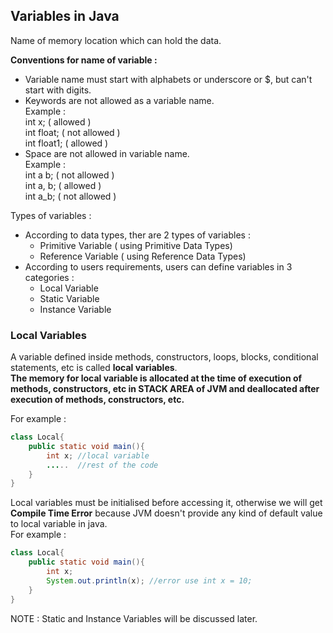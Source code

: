## Variables in Java  

Name of memory location which can hold the data.  

**Conventions for name of variable :**  

  * Variable name must start with alphabets or underscore or $, but can't start with digits.  
  * Keywords are not allowed as a variable name.  
  Example :   
  int x; ( allowed )  
            int float; ( not allowed )  
            int float1; ( allowed )  
  * Space are not allowed in variable name.  
  Example :   
  int a b; ( not allowed )  
            int a, b; ( allowed )  
            int a_b; ( not allowed )  

Types of variables  :  

  * According to data types, ther are 2 types of variables :  
    * Primitive Variable ( using Primitive Data Types)  
    * Reference Variable ( using Reference Data Types)  
  * According to users requirements, users can define variables in 3 categories :  
    * Local Variable  
    * Static Variable  
    * Instance Variable  

### Local Variables  

A variable defined inside methods, constructors, loops, blocks, conditional statements, etc is called **local variables**.  
**The memory for local variable is allocated at the time of execution of methods, constructors, etc in STACK AREA of JVM and deallocated after execution of methods, constructors, etc.**

For example :  
```java
class Local{
    public static void main(){
        int x; //local variable
        .....  //rest of the code  
    }
}
```  
Local variables must be initialised before accessing it, otherwise we will get **Compile Time Error** because JVM doesn't provide any kind of default value to local variable in java.  
For example :  
```java
class Local{
    public static void main(){
        int x;
        System.out.println(x); //error use int x = 10;
    }
} 
```  

NOTE : Static and Instance Variables will be discussed later.